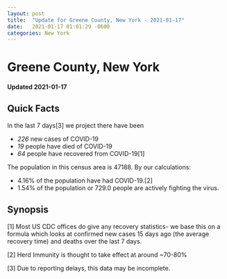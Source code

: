 ```yaml
---
layout: post
title:  "Update for Greene County, New York - 2021-01-17"
date:   2021-01-17 01:01:29 -0600
categories: New York
---
```


# Greene County, New York
#### Updated 2021-01-17

## Quick Facts

In the last 7 days[3] we project there have been
- *226* new cases of COVID-19
- *19* people have died of COVID-19
- *64* people have recovered from COVID-19[1]

The population in this census area is 47188. By our calculations:
- 4.16% of the population have had COVID-19.[2]
- 1.54% of the population or 729.0 people are actively fighting the virus.

## Synopsis




[1] Most US CDC offices do give any recovery statistics- we base this on a formula which looks at confirmed new cases
15 days ago (the average recovery time) and deaths over the last 7 days.

[2] Herd Immunity is thought to take effect at around ~70-80%

[3] Due to reporting delays, this data may be incomplete.
 
    